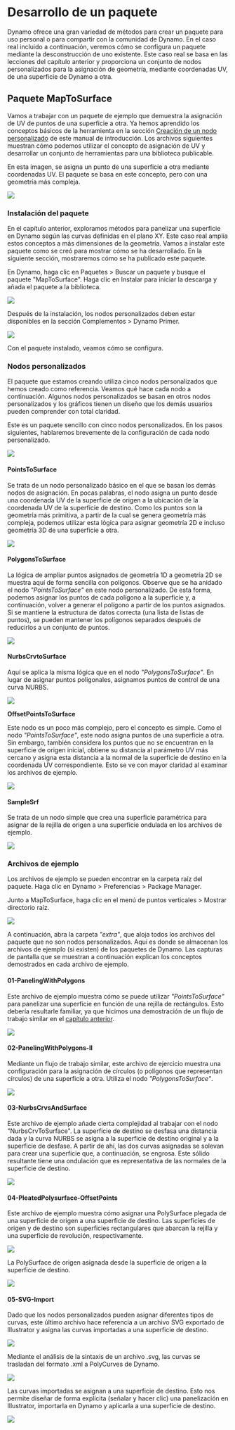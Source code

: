 # Desarrollo de un paquete  

Dynamo ofrece una gran variedad de métodos para crear un paquete para uso personal o para compartir con la comunidad de Dynamo. En el caso real incluido a continuación, veremos cómo se configura un paquete mediante la desconstrucción de uno existente. Este caso real se basa en las lecciones del capítulo anterior y proporciona un conjunto de nodos personalizados para la asignación de geometría, mediante coordenadas UV, de una superficie de Dynamo a otra.

## Paquete MapToSurface

Vamos a trabajar con un paquete de ejemplo que demuestra la asignación de UV de puntos de una superficie a otra. Ya hemos aprendido los conceptos básicos de la herramienta en la sección [Creación de un nodo personalizado](../10\_custom-nodes/10-2\_creating.md) de este manual de introducción. Los archivos siguientes muestran cómo podemos utilizar el concepto de asignación de UV y desarrollar un conjunto de herramientas para una biblioteca publicable.

En esta imagen, se asigna un punto de una superficie a otra mediante coordenadas UV. El paquete se basa en este concepto, pero con una geometría más compleja.

![](../images/6-2/3/uvMap.jpg)

### Instalación del paquete

En el capítulo anterior, exploramos métodos para panelizar una superficie en Dynamo según las curvas definidas en el plano XY. Este caso real amplía estos conceptos a más dimensiones de la geometría. Vamos a instalar este paquete como se creó para mostrar cómo se ha desarrollado. En la siguiente sección, mostraremos cómo se ha publicado este paquete.

En Dynamo, haga clic en Paquetes > Buscar un paquete y busque el paquete "MapToSurface". Haga clic en Instalar para iniciar la descarga y añada el paquete a la biblioteca.

![](../images/6-2/3/developpackage-installpackage01.jpg)

Después de la instalación, los nodos personalizados deben estar disponibles en la sección Complementos > Dynamo Primer.

![](<../images/6-2/3/develop package - install package 02 (1) (1).jpg>)

Con el paquete instalado, veamos cómo se configura.

### Nodos personalizados

El paquete que estamos creando utiliza cinco nodos personalizados que hemos creado como referencia. Veamos qué hace cada nodo a continuación. Algunos nodos personalizados se basan en otros nodos personalizados y los gráficos tienen un diseño que los demás usuarios pueden comprender con total claridad.

Este es un paquete sencillo con cinco nodos personalizados. En los pasos siguientes, hablaremos brevemente de la configuración de cada nodo personalizado.

![](<../images/6-2/3/develop package - custom nodes 01 (1) (3).jpg>)

#### **PointsToSurface**

Se trata de un nodo personalizado básico en el que se basan los demás nodos de asignación. En pocas palabras, el nodo asigna un punto desde una coordenada UV de la superficie de origen a la ubicación de la coordenada UV de la superficie de destino. Como los puntos son la geometría más primitiva, a partir de la cual se genera geometría más compleja, podemos utilizar esta lógica para asignar geometría 2D e incluso geometría 3D de una superficie a otra.

![](../images/6-2/3/developpackage-pointToSurface.jpg)

#### **PolygonsToSurface**

La lógica de ampliar puntos asignados de geometría 1D a geometría 2D se muestra aquí de forma sencilla con polígonos. Observe que se ha anidado el nodo _"PointsToSurface"_ en este nodo personalizado. De esta forma, podemos asignar los puntos de cada polígono a la superficie y, a continuación, volver a generar el polígono a partir de los puntos asignados. Si se mantiene la estructura de datos correcta (una lista de listas de puntos), se pueden mantener los polígonos separados después de reducirlos a un conjunto de puntos.

![](../images/6-2/3/developpackage-polygonsToSurface.jpg)

#### **NurbsCrvtoSurface**

Aquí se aplica la misma lógica que en el nodo _"PolygonsToSurface"_. En lugar de asignar puntos poligonales, asignamos puntos de control de una curva NURBS.

![](../images/6-2/3/developpackage-nurbsCrvtoSurface.jpg)

**OffsetPointsToSurface**

Este nodo es un poco más complejo, pero el concepto es simple. Como el nodo _"PointsToSurface"_, este nodo asigna puntos de una superficie a otra. Sin embargo, también considera los puntos que no se encuentran en la superficie de origen inicial, obtiene su distancia al parámetro UV más cercano y asigna esta distancia a la normal de la superficie de destino en la coordenada UV correspondiente. Esto se ve con mayor claridad al examinar los archivos de ejemplo.

![](../images/6-2/3/developpackage-OffsetPointsToSurface.jpg)

#### **SampleSrf**

Se trata de un nodo simple que crea una superficie paramétrica para asignar de la rejilla de origen a una superficie ondulada en los archivos de ejemplo.

![](../images/6-2/3/developpackage-sampleSrf.jpg)

### Archivos de ejemplo

Los archivos de ejemplo se pueden encontrar en la carpeta raíz del paquete. Haga clic en Dynamo > Preferencias > Package Manager.

Junto a MapToSurface, haga clic en el menú de puntos verticales > Mostrar directorio raíz.

![](../images/6-2/3/developpackage-examplefiles01.jpg)

A continuación, abra la carpeta _"extra"_, que aloja todos los archivos del paquete que no son nodos personalizados. Aquí es donde se almacenan los archivos de ejemplo (si existen) de los paquetes de Dynamo. Las capturas de pantalla que se muestran a continuación explican los conceptos demostrados en cada archivo de ejemplo.

#### **01-PanelingWithPolygons**

Este archivo de ejemplo muestra cómo se puede utilizar _"PointsToSurface"_ para panelizar una superficie en función de una rejilla de rectángulos. Esto debería resultarle familiar, ya que hicimos una demostración de un flujo de trabajo similar en el [capítulo anterior](../10\_custom-nodes/10-2\_creating.md).

![](../images/6-2/3/developpackage-samplefile01.jpg)

#### **02-PanelingWithPolygons-II**

Mediante un flujo de trabajo similar, este archivo de ejercicio muestra una configuración para la asignación de círculos (o polígonos que representan círculos) de una superficie a otra. Utiliza el nodo _"PolygonsToSurface"_.

![](../images/6-2/3/developpackage-samplefile02.jpg)

#### **03-NurbsCrvsAndSurface**

Este archivo de ejemplo añade cierta complejidad al trabajar con el nodo "NurbsCrvToSurface". La superficie de destino se desfasa una distancia dada y la curva NURBS se asigna a la superficie de destino original y a la superficie de desfase. A partir de ahí, las dos curvas asignadas se solevan para crear una superficie que, a continuación, se engrosa. Este sólido resultante tiene una ondulación que es representativa de las normales de la superficie de destino.

![](../images/6-2/3/developpackage-samplefile03.jpg)

#### **04-PleatedPolysurface-OffsetPoints**

Este archivo de ejemplo muestra cómo asignar una PolySurface plegada de una superficie de origen a una superficie de destino. Las superficies de origen y de destino son superficies rectangulares que abarcan la rejilla y una superficie de revolución, respectivamente.

![](../images/6-2/3/developpackage-samplefile04a.jpg)

La PolySurface de origen asignada desde la superficie de origen a la superficie de destino.

![](../images/6-2/3/developpackage-samplefile04b.jpg)

#### **05-SVG-Import**

Dado que los nodos personalizados pueden asignar diferentes tipos de curvas, este último archivo hace referencia a un archivo SVG exportado de Illustrator y asigna las curvas importadas a una superficie de destino.

![](../images/6-2/3/developpackage-samplefile05a.jpg)

Mediante el análisis de la sintaxis de un archivo .svg, las curvas se trasladan del formato .xml a PolyCurves de Dynamo.

![](../images/6-2/3/developpackage-samplefile05b.jpg)

Las curvas importadas se asignan a una superficie de destino. Esto nos permite diseñar de forma explícita (señalar y hacer clic) una panelización en Illustrator, importarla en Dynamo y aplicarla a una superficie de destino.

![](../images/6-2/3/developpackage-samplefile05c.jpg)
